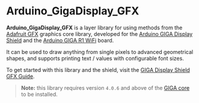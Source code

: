 # Arduino_GigaDisplay_GFX

**Arduino_GigaDisplay_GFX** is a layer library for using methods from the [Adafruit GFX]() graphics core library, developed for the [Arduino GIGA Display Shield]() and the [Arduino GIGA R1 WiFi]() board.

It can be used to draw anything from single pixels to advanced geometrical shapes, and supports printing text / values with configurable font sizes. 

To get started with this library and the shield, visit the [GIGA Display Shield GFX Guide](https://docs.arduino.cc/tutorials/giga-display-shield/gfx-guide).

>**Note:** this library requires version `4.0.6` and above of the [GIGA core](https://github.com/arduino/ArduinoCore-mbed) to be installed. 